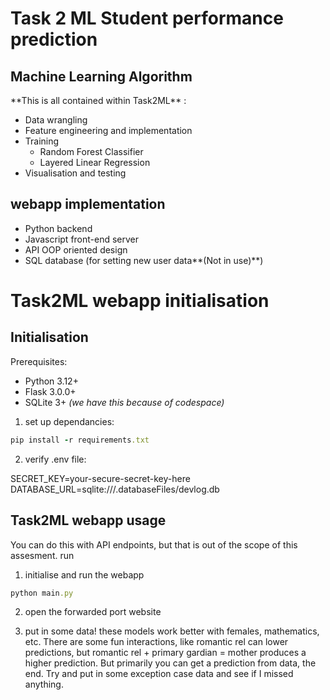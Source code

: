 # Task 2 ML Student performance prediction

## Machine Learning Algorithm

\*\*This is all contained within Task2ML\*\* :

- Data wrangling
- Feature engineering and implementation
- Training
  - Random Forest Classifier
  - Layered Linear Regression
- Visualisation and testing

## webapp implementation

- Python backend
- Javascript front-end server
- API OOP oriented design
- SQL database (for setting new user data**(Not in use)**)

# Task2ML webapp initialisation

## Initialisation

Prerequisites:

- Python 3.12+
- Flask 3.0.0+
- SQLite 3+
  _(we have this because of codespace)_

1. set up dependancies:

```ruby
pip install -r requirements.txt
```

2. verify .env file:

SECRET_KEY=your-secure-secret-key-here
DATABASE_URL=sqlite:///.databaseFiles/devlog.db

## Task2ML webapp usage

You can do this with API endpoints, but that is out of the scope of this assesment.
run

1. initialise and run the webapp

```ruby
python main.py
```

2. open the forwarded port website

3. put in some data!
   these models work better with females, mathematics, etc.
   There are some fun interactions, like romantic rel can lower predictions, but romantic rel + primary gardian = mother produces a higher prediction.
   But primarily you can get a prediction from data, the end.
   Try and put in some exception case data and see if I missed anything.

